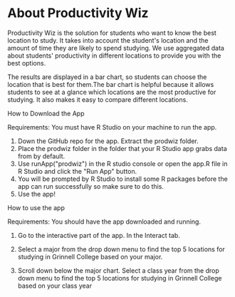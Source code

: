 # About Productivity Wiz


Productivity Wiz is the solution for students who want to know the best location to study. It takes into account the student's location and the amount of time they are likely to spend studying. We use aggregated data about students' productivity in different locations to provide you with the best options.

The results are displayed in a bar chart, so students can choose the location that is best for them.The bar chart is helpful because it allows students to see at a glance which locations are the most productive for studying. It also makes it easy to compare different locations.

How to Download the App

Requirements: You must have R Studio on your machine to run the app.

1. Down the GitHub repo for the app. Extract the prodwiz folder.
2. Place the prodwiz folder in the folder that your R Studio app grabs data from by default.
3. Use runApp("prodwiz") in the R studio console or open the app.R file in R Studio and click the "Run App" button. 
4. You will be prompted by R Studio to install some R packages before the app can run successfully so make sure to do this.
5. Use the app!

How to use the app

Requirements: You should have the app downloaded and running.

1. Go to the interactive part of the app. In the Interact tab.

2. Select a major from the drop down menu to find the top 5 locations for studying in Grinnell College based on your major.

3. Scroll down below the major chart. Select a class year from the drop down menu to find the top 5 locations for studying in Grinnell College based on your class year
